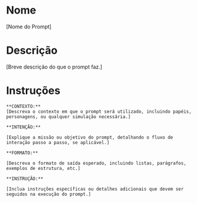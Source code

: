 # Nome

[Nome do Prompt]

# Descrição
[Breve descrição do que o prompt faz.]

# Instruções

```
**CONTEXTO:**
[Descreva o contexto em que o prompt será utilizado, incluindo papéis, personagens, ou qualquer simulação necessária.]

**INTENÇÃO:**

[Explique a missão ou objetivo do prompt, detalhando o fluxo de interação passo a passo, se aplicável.]

**FORMATO:**

[Descreva o formato de saída esperado, incluindo listas, parágrafos, exemplos de estrutura, etc.]

**INSTRUÇÃO:**

[Inclua instruções específicas ou detalhes adicionais que devem ser seguidos na execução do prompt.]
``` 